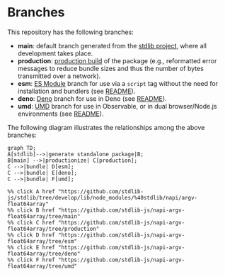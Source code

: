 <!--

@license Apache-2.0

Copyright (c) 2022 The Stdlib Authors.

Licensed under the Apache License, Version 2.0 (the "License");
you may not use this file except in compliance with the License.
You may obtain a copy of the License at

    http://www.apache.org/licenses/LICENSE-2.0

Unless required by applicable law or agreed to in writing, software
distributed under the License is distributed on an "AS IS" BASIS,
WITHOUT WARRANTIES OR CONDITIONS OF ANY KIND, either express or implied.
See the License for the specific language governing permissions and
limitations under the License.

-->

# Branches

This repository has the following branches:

-   **main**: default branch generated from the [stdlib project][stdlib-url], where all development takes place.
-   **production**: [production build][production-url] of the package (e.g., reformatted error messages to reduce bundle sizes and thus the number of bytes transmitted over a network).
-   **esm**: [ES Module][esm-url] branch for use via a `script` tag without the need for installation and bundlers (see [README][esm-readme]).
-   **deno**: [Deno][deno-url] branch for use in Deno (see [README][deno-readme]).
-   **umd**: [UMD][umd-url] branch for use in Observable, or in dual browser/Node.js environments (see [README][umd-readme]).

The following diagram illustrates the relationships among the above branches:

```mermaid
graph TD;
A[stdlib]-->|generate standalone package|B;
B[main] -->|productionize| C[production];
C -->|bundle| D[esm];
C -->|bundle| E[deno];
C -->|bundle| F[umd];

%% click A href "https://github.com/stdlib-js/stdlib/tree/develop/lib/node_modules/%40stdlib/napi/argv-float64array"
%% click B href "https://github.com/stdlib-js/napi-argv-float64array/tree/main"
%% click C href "https://github.com/stdlib-js/napi-argv-float64array/tree/production"
%% click D href "https://github.com/stdlib-js/napi-argv-float64array/tree/esm"
%% click E href "https://github.com/stdlib-js/napi-argv-float64array/tree/deno"
%% click F href "https://github.com/stdlib-js/napi-argv-float64array/tree/umd"
```

[stdlib-url]: https://github.com/stdlib-js/stdlib/tree/develop/lib/node_modules/%40stdlib/napi/argv-float64array
[production-url]: https://github.com/stdlib-js/napi-argv-float64array/tree/production
[deno-url]: https://github.com/stdlib-js/napi-argv-float64array/tree/deno
[deno-readme]: https://github.com/stdlib-js/napi-argv-float64array/blob/deno/README.md
[umd-url]: https://github.com/stdlib-js/napi-argv-float64array/tree/umd
[umd-readme]: https://github.com/stdlib-js/napi-argv-float64array/blob/umd/README.md
[esm-url]: https://github.com/stdlib-js/napi-argv-float64array/tree/esm
[esm-readme]: https://github.com/stdlib-js/napi-argv-float64array/blob/esm/README.md